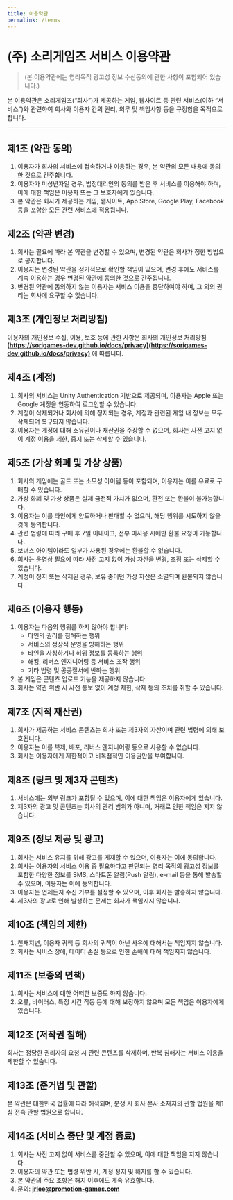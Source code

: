 ```yaml
---
title: 이용약관
permalink: /terms
---
```

# (주) 소리게임즈 서비스 이용약관
> (본 이용약관에는 영리목적 광고성 정보 수신동의에 관한 사항이 포함되어 있습니다.)

본 이용약관은 소리게임즈(“회사”)가 제공하는 게임, 웹사이트 등 관련 서비스(이하 “서비스”)와 관련하여 회사와 이용자 간의 권리, 의무 및 책임사항 등을 규정함을 목적으로 합니다.

---

## 제1조 (약관 동의)
1. 이용자가 회사의 서비스에 접속하거나 이용하는 경우, 본 약관의 모든 내용에 동의한 것으로 간주합니다.
2. 이용자가 미성년자일 경우, 법정대리인의 동의를 받은 후 서비스를 이용해야 하며, 이에 대한 책임은 이용자 또는 그 보호자에게 있습니다.
3. 본 약관은 회사가 제공하는 게임, 웹사이트, App Store, Google Play, Facebook 등을 포함한 모든 관련 서비스에 적용됩니다.

## 제2조 (약관 변경)
1. 회사는 필요에 따라 본 약관을 변경할 수 있으며, 변경된 약관은 회사가 정한 방법으로 공지합니다.
2. 이용자는 변경된 약관을 정기적으로 확인할 책임이 있으며, 변경 후에도 서비스를 계속 이용하는 경우 변경된 약관에 동의한 것으로 간주됩니다.
3. 변경된 약관에 동의하지 않는 이용자는 서비스 이용을 중단하여야 하며, 그 외의 권리는 회사에 요구할 수 없습니다.

## 제3조 (개인정보 처리방침)
이용자의 개인정보 수집, 이용, 보호 등에 관한 사항은 회사의 개인정보 처리방침  
**[https://sorigames-dev.github.io/docs/privacy](https://sorigames-dev.github.io/docs/privacy)** 에 따릅니다.

## 제4조 (계정)
1. 회사의 서비스는 Unity Authentication 기반으로 제공되며, 이용자는 Apple 또는 Google 계정을 연동하여 로그인할 수 있습니다.
2. 계정이 삭제되거나 회사에 의해 정지되는 경우, 계정과 관련된 게임 내 정보는 모두 삭제되며 복구되지 않습니다.
3. 이용자는 계정에 대해 소유권이나 재산권을 주장할 수 없으며, 회사는 사전 고지 없이 계정 이용을 제한, 중지 또는 삭제할 수 있습니다.

## 제5조 (가상 화폐 및 가상 상품)
1. 회사의 게임에는 골드 또는 소모성 아이템 등이 포함되며, 이용자는 이를 유료로 구매할 수 있습니다.
2. 가상 화폐 및 가상 상품은 실제 금전적 가치가 없으며, 환전 또는 환불이 불가능합니다.
3. 이용자는 이를 타인에게 양도하거나 판매할 수 없으며, 해당 행위를 시도하지 않을 것에 동의합니다.
4. 관련 법령에 따라 구매 후 7일 이내이고, 전부 미사용 시에만 환불 요청이 가능합니다.
5. 보너스 아이템이라도 일부가 사용된 경우에는 환불할 수 없습니다.
6. 회사는 운영상 필요에 따라 사전 고지 없이 가상 자산을 변경, 조정 또는 삭제할 수 있습니다.
7. 계정이 정지 또는 삭제된 경우, 보유 중이던 가상 자산은 소멸되며 환불되지 않습니다.

## 제6조 (이용자 행동)
1. 이용자는 다음의 행위를 하지 않아야 합니다:
    - 타인의 권리를 침해하는 행위
    - 서비스의 정상적 운영을 방해하는 행위
    - 타인을 사칭하거나 허위 정보를 등록하는 행위
    - 해킹, 리버스 엔지니어링 등 서비스 조작 행위
    - 기타 법령 및 공공질서에 반하는 행위
2. 본 게임은 콘텐츠 업로드 기능을 제공하지 않습니다.
3. 회사는 약관 위반 시 사전 통보 없이 계정 제한, 삭제 등의 조치를 취할 수 있습니다.

## 제7조 (지적 재산권)
1. 회사가 제공하는 서비스 콘텐츠는 회사 또는 제3자의 자산이며 관련 법령에 의해 보호됩니다.
2. 이용자는 이를 복제, 배포, 리버스 엔지니어링 등으로 사용할 수 없습니다.
3. 회사는 이용자에게 제한적이고 비독점적인 이용권만을 부여합니다.

## 제8조 (링크 및 제3자 콘텐츠)
1. 서비스에는 외부 링크가 포함될 수 있으며, 이에 대한 책임은 이용자에게 있습니다.
2. 제3자의 광고 및 콘텐츠는 회사의 관리 범위가 아니며, 거래로 인한 책임은 지지 않습니다.

## 제9조 (정보 제공 및 광고)
1. 회사는 서비스 유지를 위해 광고를 게재할 수 있으며, 이용자는 이에 동의합니다.
2. 회사는 이용자의 서비스 이용 중 필요하다고 판단되는 영리 목적의 광고성 정보를 포함한 다양한 정보를 SMS, 스마트폰 알림(Push 알림), e-mail 등을 통해 발송할 수 있으며, 이용자는 이에 동의합니다.
3. 이용자는 언제든지 수신 거부를 설정할 수 있으며, 이후 회사는 발송하지 않습니다.
4. 제3자의 광고로 인해 발생하는 문제는 회사가 책임지지 않습니다.

## 제10조 (책임의 제한)
1. 천재지변, 이용자 귀책 등 회사의 귀책이 아닌 사유에 대해서는 책임지지 않습니다.
2. 회사는 서비스 장애, 데이터 손실 등으로 인한 손해에 대해 책임지지 않습니다.

## 제11조 (보증의 면책)
1. 회사는 서비스에 대한 어떠한 보증도 하지 않습니다.
2. 오류, 바이러스, 특정 시간 작동 등에 대해 보장하지 않으며 모든 책임은 이용자에게 있습니다.

## 제12조 (저작권 침해)
회사는 정당한 권리자의 요청 시 관련 콘텐츠를 삭제하며, 반복 침해자는 서비스 이용을 제한할 수 있습니다.

## 제13조 (준거법 및 관할)
본 약관은 대한민국 법률에 따라 해석되며, 분쟁 시 회사 본사 소재지의 관할 법원을 제1심 전속 관할 법원으로 합니다.

## 제14조 (서비스 중단 및 계정 종료)
1. 회사는 사전 고지 없이 서비스를 중단할 수 있으며, 이에 대한 책임을 지지 않습니다.
2. 이용자의 약관 또는 법령 위반 시, 계정 정지 및 해지를 할 수 있습니다.
3. 본 약관의 주요 조항은 해지 이후에도 계속 유효합니다.
4. 문의: **jrlee@promotion-games.com**
